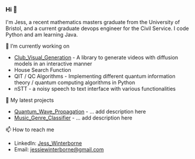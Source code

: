 ### Hi 👋

I'm Jess, a recent mathematics masters graduate from the University of Bristol, and a current graduate devops engineer for the Civil Service. I code Python and am learning Java.

🔭 I’m currently working on

- [Club_Visual_Generation](https://github.com/JessWinterborne/Club_Visual_Generation) - A library to generate videos with diffusion models in an interactive manner
- House Search Function
- QIT / QC Algorithms - Implementing different quantum information theory / quantum computing algorithms in Python
- nSTT - a noisy speech to text interface with various functionalities 

🌱 My latest projects

- [Quantum_Wave_Propagation](https://github.com/JessWinterborne/Quantum_Wave_Propagation) - ... add description here
- [Music_Genre_Classifier](https://github.com/JessWinterborne/Music_Genre_Classifier) - ... add description here

📫 How to reach me

- LinkedIn: [Jess_Winterborne](https://www.linkedin.com/in/jess-winterborne/)
- Email: jessiewinterborne@gmail.com


<!--
**JessWinterborne/JessWinterborne** is a ✨ _special_ ✨ repository because its `README.md` (this file) appears on your GitHub profile.

Here are some ideas to get you started:

- 🔭 I’m currently working on ...
- 🌱 I’m currently learning ...
- 👯 I’m looking to collaborate on ...
- 🤔 I’m looking for help with ...
- 💬 Ask me about ...
- 📫 How to reach me: ...
- 😄 Pronouns: ...
- ⚡ Fun fact: ...
-->
